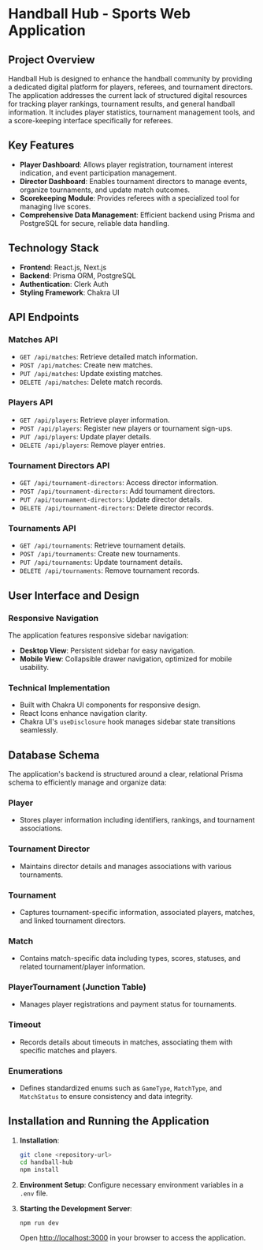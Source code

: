 # Handball Hub - Sports Web Application

## Project Overview

Handball Hub is designed to enhance the handball community by providing a dedicated digital platform for players, referees, and tournament directors. The application addresses the current lack of structured digital resources for tracking player rankings, tournament results, and general handball information. It includes player statistics, tournament management tools, and a score-keeping interface specifically for referees.

## Key Features

- **Player Dashboard**: Allows player registration, tournament interest indication, and event participation management.
- **Director Dashboard**: Enables tournament directors to manage events, organize tournaments, and update match outcomes.
- **Scorekeeping Module**: Provides referees with a specialized tool for managing live scores.
- **Comprehensive Data Management**: Efficient backend using Prisma and PostgreSQL for secure, reliable data handling.

## Technology Stack

- **Frontend**: React.js, Next.js
- **Backend**: Prisma ORM, PostgreSQL
- **Authentication**: Clerk Auth
- **Styling Framework**: Chakra UI

## API Endpoints

### Matches API
- `GET /api/matches`: Retrieve detailed match information.
- `POST /api/matches`: Create new matches.
- `PUT /api/matches`: Update existing matches.
- `DELETE /api/matches`: Delete match records.

### Players API
- `GET /api/players`: Retrieve player information.
- `POST /api/players`: Register new players or tournament sign-ups.
- `PUT /api/players`: Update player details.
- `DELETE /api/players`: Remove player entries.

### Tournament Directors API
- `GET /api/tournament-directors`: Access director information.
- `POST /api/tournament-directors`: Add tournament directors.
- `PUT /api/tournament-directors`: Update director details.
- `DELETE /api/tournament-directors`: Delete director records.

### Tournaments API
- `GET /api/tournaments`: Retrieve tournament details.
- `POST /api/tournaments`: Create new tournaments.
- `PUT /api/tournaments`: Update tournament details.
- `DELETE /api/tournaments`: Remove tournament records.

## User Interface and Design

### Responsive Navigation
The application features responsive sidebar navigation:
- **Desktop View**: Persistent sidebar for easy navigation.
- **Mobile View**: Collapsible drawer navigation, optimized for mobile usability.

### Technical Implementation
- Built with Chakra UI components for responsive design.
- React Icons enhance navigation clarity.
- Chakra UI's `useDisclosure` hook manages sidebar state transitions seamlessly.

## Database Schema

The application's backend is structured around a clear, relational Prisma schema to efficiently manage and organize data:

### Player
- Stores player information including identifiers, rankings, and tournament associations.

### Tournament Director
- Maintains director details and manages associations with various tournaments.

### Tournament
- Captures tournament-specific information, associated players, matches, and linked tournament directors.

### Match
- Contains match-specific data including types, scores, statuses, and related tournament/player information.

### PlayerTournament (Junction Table)
- Manages player registrations and payment status for tournaments.

### Timeout
- Records details about timeouts in matches, associating them with specific matches and players.

### Enumerations
- Defines standardized enums such as `GameType`, `MatchType`, and `MatchStatus` to ensure consistency and data integrity.

## Installation and Running the Application

1. **Installation**:
   ```bash
   git clone <repository-url>
   cd handball-hub
   npm install
   ```

2. **Environment Setup**:
   Configure necessary environment variables in a `.env` file.

3. **Starting the Development Server**:

   ```bash
   npm run dev
   ```

   Open [http://localhost:3000](http://localhost:3000) in your browser to access the application.
